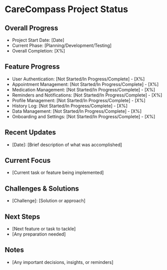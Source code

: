 # CareCompass Project Status

## Overall Progress
- Project Start Date: [Date]
- Current Phase: [Planning/Development/Testing]
- Overall Completion: [X%]

## Feature Progress
- User Authentication: [Not Started/In Progress/Complete] - [X%]
- Appointment Management: [Not Started/In Progress/Complete] - [X%]
- Medication Management: [Not Started/In Progress/Complete] - [X%]
- Reminders and Notifications: [Not Started/In Progress/Complete] - [X%]
- Profile Management: [Not Started/In Progress/Complete] - [X%]
- History Log: [Not Started/In Progress/Complete] - [X%]
- Data Management: [Not Started/In Progress/Complete] - [X%]
- Onboarding and Settings: [Not Started/In Progress/Complete] - [X%]

## Recent Updates
- [Date]: [Brief description of what was accomplished]

## Current Focus
- [Current task or feature being implemented]

## Challenges & Solutions
- [Challenge]: [Solution or approach]

## Next Steps
- [Next feature or task to tackle]
- [Any preparation needed]

## Notes
- [Any important decisions, insights, or reminders]
